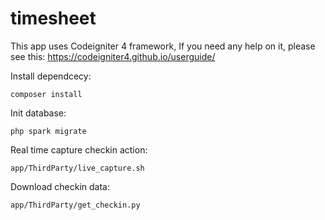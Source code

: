 # timesheet
This app uses  Codeigniter 4 framework, If you need any help on it, please see this: https://codeigniter4.github.io/userguide/

Install dependcecy:
```
composer install
```
Init database:
```
php spark migrate
```

Real time capture checkin action:
```
app/ThirdParty/live_capture.sh
```

Download checkin data:
```
app/ThirdParty/get_checkin.py
```
